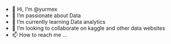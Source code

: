 - 👋 Hi, I’m @yurmex
- 👀 I’m passionate about Data
- 🌱 I’m currently learning Data analytics 
- 💞️ I’m looking to collaborate on kaggle and other data websites
- 📫 How to reach me ...

<!---
yurmex/yurmex is a ✨ special ✨ repository because its `README.md` (this file) appears on your GitHub profile.
You can click the Preview link to take a look at your changes.
--->
